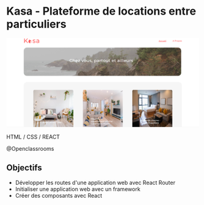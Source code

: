# Kasa - Plateforme de locations entre particuliers

![](src/assets/preview.png)

HTML / CSS / REACT

@Openclassrooms

## Objectifs

* Développer les routes d'une application web avec React Router
* Initialiser une application web avec un framework
* Créer des composants avec React


